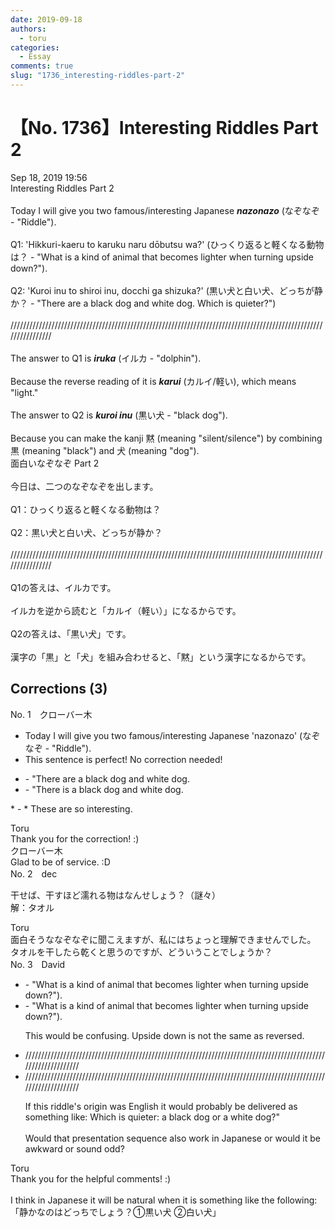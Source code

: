 ```yaml
---
date: 2019-09-18
authors:
  - toru
categories:
  - Essay
comments: true
slug: "1736_interesting-riddles-part-2"
---
```


# 【No. 1736】Interesting Riddles Part 2
<div class="date">Sep 18, 2019 19:56</div>
<div id="post"><div id="body_show_ori">
Interesting Riddles Part 2<br/><br/>Today I will give you two famous/interesting Japanese <strong><em>nazonazo</em></strong> (なぞなぞ - "Riddle").<br/><br/>Q1: 'Hikkuri-kaeru to karuku naru dōbutsu wa?' (ひっくり返ると軽くなる動物は？ - "What is a kind of animal that becomes lighter when turning upside down?").<br/><br/>Q2: 'Kuroi inu to shiroi inu, docchi ga shizuka?' (黒い犬と白い犬、どっちが静か？ - "There are a black dog and white dog. Which is quieter?")<br/><br/>////////////////////////////////////////////////////////////////////////////////////////////////////////////////<br/><br/>The answer to Q1 is <strong><em>iruka</em></strong> (イルカ - "dolphin").<br/><br/>Because the reverse reading of it is <strong><em>karui</em></strong> (カルイ/軽い), which means "light."<br/><br/>The answer to Q2 is <strong><em>kuroi inu</em></strong> (黒い犬 - "black dog").<br/><br/>Because you can make the kanji 黙 (meaning "silent/silence") by combining 黒 (meaning "black") and 犬 (meaning "dog").
</div></div>

<!-- more -->

<div id="post_ja"><div id="body_show_mo">
面白いなぞなぞ Part 2<br/><br/>今日は、二つのなぞなぞを出します。<br/><br/>Q1：ひっくり返ると軽くなる動物は？<br/><br/>Q2：黒い犬と白い犬、どっちが静か？<br/><br/>////////////////////////////////////////////////////////////////////////////////////////////////////////////////<br/><br/>Q1の答えは、イルカです。<br/><br/>イルカを逆から読むと「カルイ（軽い）」になるからです。<br/><br/>Q2の答えは、「黒い犬」です。<br/><br/>漢字の「黒」と「犬」を組み合わせると、「黙」という漢字になるからです。
</div></div>

## Corrections (3)
<div id="block"><div class="first_name"> No. 1　<span class="just_name">クローバー木</span></div><div id="block2">
<ul class="correction_field">
<li class="incorrect">Today I will give you two famous/interesting Japanese 'nazonazo' (なぞなぞ - "Riddle").</li>
<li class="corrected perfect">This sentence is perfect! No correction needed!</li>
</ul>
<ul class="correction_field">
<li class="incorrect">- "There are a black dog and white dog.</li>
<li class="corrected correct">
- "There is a black dog and white dog.
</li>
</ul>
<p class="comment_small">
 * - * These are so interesting.
</p>

</div><div class="name"><span class="just_name">Toru</span><br>
Thank you for the correction! :)
</div>
<div class="name"><span class="just_name">クローバー木</span><br>
Glad to be of service. :D
</div>
</div>
<div id="block"><div class="first_name"> No. 2　<span class="just_name">dec</span></div><div id="block2">
<p class="comment_small">
 干せば、干すほど濡れる物はなんせしょう？（謎々）
 <br/>
 解：タオル
</p>

</div><div class="name"><span class="just_name">Toru</span><br>
面白そうななぞなぞに聞こえますが、私にはちょっと理解できませんでした。<br/>タオルを干したら乾くと思うのですが、どういうことでしょうか？
</div>
</div>
<div id="block"><div class="first_name"> No. 3　<span class="just_name">David</span></div><div id="block2">
<ul class="correction_field">
<li class="incorrect">- "What is a kind of animal that becomes lighter when turning upside down?").</li>
<li class="corrected correct">
- "What is a kind of animal that becomes lighter when turning upside down?").
<p class="correction_comment">This would be confusing. Upside down is not the same as reversed.</p>
</li>
</ul>
<ul class="correction_field">
<li class="incorrect">////////////////////////////////////////////////////////////////////////////////////////////////////////////////</li>
<li class="corrected correct">
////////////////////////////////////////////////////////////////////////////////////////////////////////////////
<p class="correction_comment">If this riddle's origin was English it would probably be delivered as something like: Which is quieter: a black dog or a white dog?"<br/><br/>Would that presentation sequence also work in Japanese or would it be awkward or sound odd?</p>
</li>
</ul>
</div><div class="name"><span class="just_name">Toru</span><br>
Thank you for the helpful comments! :)<br/><br/>I think in Japanese it will be natural when it is something like the following:<br/>「静かなのはどっちでしょう？①黒い犬 ②白い犬」
</div>
</div>
